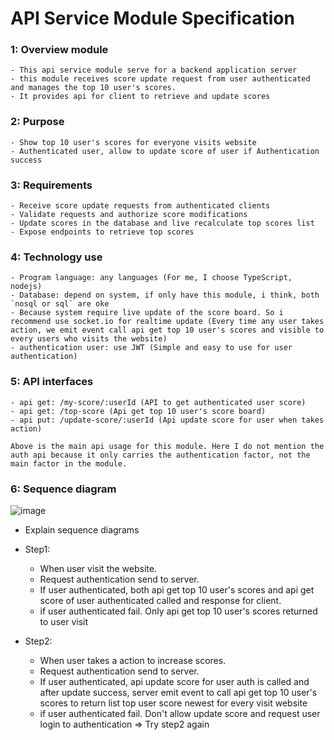 # API Service Module Specification

### 1: Overview module
    - This api service module serve for a backend application server
    - this module receives score update request from user authenticated and manages the top 10 user's scores. 
    - It provides api for client to retrieve and update scores

### 2: Purpose
    - Show top 10 user's scores for everyone visits website
    - Authenticated user, allow to update score of user if Authentication success

### 3: Requirements
    - Receive score update requests from authenticated clients
    - Validate requests and authorize score modifications
    - Update scores in the database and live recalculate top scores list
    - Expose endpoints to retrieve top scores

### 4: Technology use
    - Program language: any languages (For me, I choose TypeScript, nodejs)
    - Database: depend on system, if only have this module, i think, both `nosql or sql` are oke
    - Because system require live update of the score board. So i recommend use socket.io for realtime update (Every time any user takes action, we emit event call api get top 10 user's scores and visible to every users who visits the website)
    - authentication user: use JWT (Simple and easy to use for user authentication)

### 5: API interfaces
    - api get: /my-score/:userId (API to get authenticated user score)
    - api get: /top-score (Api get top 10 user's score board)
    - api put: /update-score/:userId (Api update score for user when takes action)

    Above is the main api usage for this module. Here I do not mention the auth api because it only carries the authentication factor, not the main factor in the module.

### 6: Sequence diagram
![image](https://drive.google.com/uc?export=view&id=1zqKSH8ZD72a6Zd95X-pSDGFjwcAWu1hZ)

- Explain sequence diagrams
- Step1:
  - When user visit the website.
  - Request authentication send to server.
  - If user authenticated, both api get top 10 user's scores and api get score of user authenticated called and response for client.
  - if user authenticated fail. Only api get top 10 user's scores returned to user visit

- Step2:
  - When user takes a action to increase scores.
  - Request authentication send to server.
  - If user authenticated, api update score for user auth is called and after update success, server emit event to call api get top 10 user's scores to return list top user score newest for every visit website
  - if user authenticated fail. Don't allow update score and request user login to authentication
  => Try step2 again
